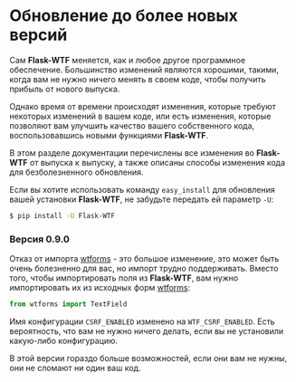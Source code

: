 # Обновление до более новых версий

Сам **Flask-WTF** меняется, как и любое другое программное обеспечение. Большинство изменений являются хорошими, такими, когда вам не нужно ничего менять в своем коде, чтобы получить прибыль от нового выпуска.

Однако время от времени происходят изменения, которые требуют некоторых изменений в вашем коде, или есть изменения, которые позволяют вам улучшить качество вашего собственного кода, воспользовавшись новыми функциями **Flask-WTF**.

В этом разделе документации перечислены все изменения во **Flask-WTF** от выпуска к выпуску, а также описаны способы изменения кода для безболезненного обновления.

Если вы хотите использовать команду `easy_install` для обновления вашей установки **Flask-WTF**, не забудьте передать ей параметр `-U`:

```bash
$ pip install -U Flask-WTF
```

### Версия 0.9.0

Отказ от импорта [wtforms](../../../../spisok-paketov/veb-freimvorki/wtforms/) - это большое изменение, это может быть очень болезненно для вас, но импорт трудно поддерживать. Вместо того, чтобы импортировать поля из **Flask-WTF**, вам нужно импортировать их из исходных форм [wtforms](../../../../spisok-paketov/veb-freimvorki/wtforms/):

```python
from wtforms import TextField
```

Имя конфигурации `CSRF_ENABLED` изменено на `WTF_CSRF_ENABLED`. Есть вероятность, что вам не нужно ничего делать, если вы не установили какую-либо конфигурацию.

В этой версии гораздо больше возможностей, если они вам не нужны, они не сломают ни один ваш код.
